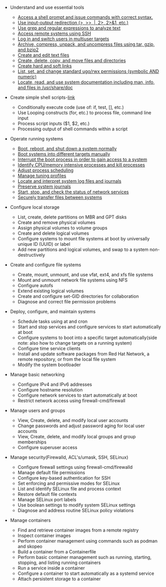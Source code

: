 * Understand and use essential tools
    * [Access a shell prompt and issue commands with correct syntax.](/rhcsa/essentials/shell.md)
    * [Use input-output redirection (>, >>, |, 2>, 2>&1, etc.)](/rhcsa/essentials/shell.md)
    * [Use grep and regular expressions to analyze text](/rhcsa/topics/filesystem/text_processing.md)
    * [Access remote systems using SSH](/rhcsa/topics/networking/ssh.md) 
    * [Log in and switch users in multiuser targets](/rhcsa/essentials/shell.md)
    * [Archive, compress, unpack, and uncompress files using tar, gzip, and bzip2](/rhcsa/topics/filesystem/compression.md)
    * [Create and edit text files](/rhcsa/topics/filesystem/files.md)
    * [Create, delete, copy, and move files and directories](/rhcsa/topics/filesystem/files.md)
    * [Create hard and soft links](/rhcsa/topics/filesystem/files.md)
    * [List, set, and change standard ugo/rwx permissions (symbolic AND numeric)](/rhcsa/topics/user_group_management/basic_perms.md)
    * [Locate, read, and use system documentation including man, info, and files in /usr/share/doc](/rhcsa/topics/filesystem/documentation.md)

* Create simple shell scripts-[link](/rhcsa/topics/scripting/bash.md)
    * Conditionally execute code (use of: if, test, [], etc.)
    * Use Looping constructs (for, etc.) to process file, command line input
    * Process script inputs ($1, $2, etc.)
    * Processing output of shell commands within a script


* Operate running systems
    * [Boot, reboot, and shut down a system normally](/rhcsa/topics/boot/power.md)
    * [Boot systems into different targets manually](/rhcsa/topics/boot/3-systemd.md)
    * [Interrupt the boot process in order to gain access to a system](/rhcsa/topics/boot/troubleshooting.md)
    * [Identify CPU/memory intensive processes and kill processes](/rhcsa/topics/resource_management/process_management.md)
    * [Adjust process scheduling](/rhcsa/topics/resource_management/process_management.md)
    * [Manage tuning profiles](/rhcsa/topics/resource_management/device_management.md)
    * [Locate and interpret system log files and journals](/rhcsa/topics/logging)
    * [Preserve system journals](/rhcsa/topics/logging/journald.md)
    * [Start, stop, and check the status of network services](rhcsa/topics/networking/basic_stuff.md)
    * [Securely transfer files between systems](/rhcsa/topics/networking)

* Configure local storage
    * List, create, delete partitions on MBR and GPT disks
    * Create and remove physical volumes
    * Assign physical volumes to volume groups
    * Create and delete logical volumes
    * Configure systems to mount file systems at boot by universally unique ID (UUID) or label
    * Add new partitions and logical volumes, and swap to a system non-destructively

* Create and configure file systems
    * Create, mount, unmount, and use vfat, ext4, and xfs file systems
    * Mount and unmount network file systems using NFS
    * Configure autofs
    * Extend existing logical volumes
    * Create and configure set-GID directories for collaboration
    * Diagnose and correct file permission problems

* Deploy, configure, and maintain systems
    * Schedule tasks using at and cron
    * Start and stop services and configure services to start automatically at boot
    * Configure systems to boot into a specific target automatically(side note: also how to change targets on a  running system)
    * Configure time service clients
    * Install and update software packages from Red Hat Network, a remote repository, or from the local file system
    * Modify the system bootloader

* Manage basic networking
    * Configure IPv4 and IPv6 addresses
    * Configure hostname resolution
    * Configure network services to start automatically at boot
    * Restrict network access using firewall-cmd/firewall

* Manage users and groups
    * View, Create, delete, and modify local user accounts
    * Change passwords and adjust password aging for local user accounts
    * View, Create, delete, and modify local groups and group memberships
    * Configure superuser access


* Manage security(Firewalld, ACL's/umask, SSH, SELinux)
    * Configure firewall settings using firewall-cmd/firewalld
    * Manage default file permissions
    * Configure key-based authentication for SSH
    * Set enforcing and permissive modes for SELinux
    * List and identify SELinux file and process context
    * Restore default file contexts
    * Manage SELinux port labels
    * Use boolean settings to modify system SELinux settings
    * Diagnose and address routine SELinux policy violations


* Manage containers
    * Find and retrieve container images from a remote registry
    * Inspect container images
    * Perform container management using commands such as podman and skopeo
    * Build a container from a Containerfile
    * Perform basic container management such as running, starting, stopping, and listing running containers
    * Run a service inside a container
    * Configure a container to start automatically as a systemd service
    * Attach persistent storage to a container
